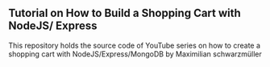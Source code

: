 ## Tutorial on How to Build a Shopping Cart with NodeJS/ Express

This repository holds the source code of YouTube series on how to create a shopping cart with NodeJS/Express/MongoDB by Maximilian schwarzmüller
